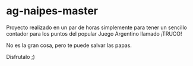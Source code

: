 # ag-naipes-master

Proyecto realizado en un par de horas simplemente para tener un sencillo contador para los puntos del popular Juego Argentino
llamado ¡TRUCO!

No es la gran cosa, pero te puede salvar las papas.

Disfrutalo ;)
